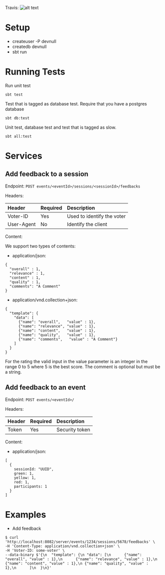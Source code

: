 Travis: ![alt text][build-status]

Setup
=====
* createuser -P devnull
* createdb devnull
* sbt run

Running Tests
=============

Run unit test

````
sbt test
````

Test that is tagged as database test. Require that you have a postgres database

````
sbt db:test
````

Unit test, database test and test that is tagged as slow.

````
sbt all:test
````

Services
========

Add feedback to a session
-------------------------

Endpoint: 
`POST events/<eventId>/sessions/<sessionId>/feedbacks`

Headers:

| Header       | Required | Description                |
|:-------------|:-------- |:-------------------------- |
| Voter-ID     | Yes      | Used to identify the voter |
| User-Agent   | No       | Identify the client        |

Content:

We support two types of contents: 

* application/json:

```
{
  "overall" : 1,
  "relevance" : 1,
  "content" : 1,
  "quality" : 1,
  "comments": "A Comment"
}
```

* application/vnd.collection+json:

```
{
  "template": {
    "data": [
      {"name": "overall",   "value" : 1},
      {"name": "relevance", "value" : 1},
      {"name": "content",   "value" : 1},
      {"name": "quality",   "value" : 1},
      {"name": "comments",   "value" : "A Comment"}
    ]
  }
}
```


For the rating the valid input in the value parameter is an integer in the range 0 to 5 where 5 is the best score.
The comment is optional but must be a string. 

Add feedback to an event
------------------------

Endpoint: 
`POST events/<eventId>/`

Headers:

| Header       | Required | Description                |
|:-------------|:-------- |:-------------------------- |
| Token        | Yes      | Security token             |


Content:

* application/json:

```
[
  {
    sessionId: "UUID",
    green: 1,
    yellow: 1,
    red: 1,
    participants: 1
  }
]
```

Examples
========

* Add feedback
````
$ curl 'http://localhost:8082/server/events/1234/sessions/5678/feedbacks' \
-H 'Content-Type: application/vnd.collection+json' \
-H 'Voter-ID: some-voter' \
--data-binary $'{\n  "template": {\n "data": [\n      {"name": "overall", "value" : 1},\n      {"name": "relevance", "value" : 1},\n      {"name": "content", "value" : 1},\n {"name": "quality", "value" : 1},\n      ]\n  }\n}'
````


[build-status]: https://travis-ci.org/javaBin/devnull.svg "Build Status"
